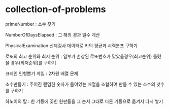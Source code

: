 # collection-of-problems


primeNumber : 소수 찾기

NumberOfDaysElapsed : 그 해의 경과 일수 계산

PhysicalExamination:신체검사 데이터로 키의 평균과 시력분포 구하기

로또의 최고 순위와 최저 순위 : 일부가 손상된 로또번호가 맞았을경우(최고순위) 틀렸을 경우(최저순위)를 구하기

크레인 인형뽑기 게임 : 2차원 배열 문제

소수만들기 : 주어진 랜덤한 숫자가 들어있는 배열을 조합하여 만들 수 있는 소수의 갯수를 구하기

하노이의 탑 : 한 기둥에 꽂힌 원판들을 그 순서 그대로 다른 기둥으로 옮겨서 다시 쌓기
